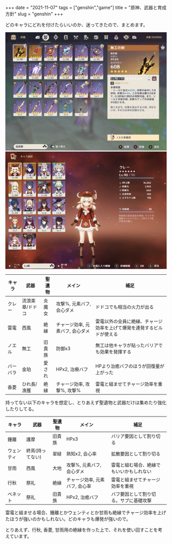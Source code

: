 +++
date = "2021-11-07"
tags = ["genshin","game"]
title = "原神、武器と育成方針"
slug = "genshin"
+++

どのキャラにどれを付けたらいいのか、迷ってきたので、まとめます。

![](https://raw.githubusercontent.com/syui/img/master/other/genshin_20211107_0001.jpg)
![](https://raw.githubusercontent.com/syui/img/master/other/genshin_20211107_0002.jpg)

|キャラ|武器|聖遺物|メイン|補足|
|---|---|---|---|---|
|クレー|流浪楽章/ドドコ|炎魔女|攻撃%, 元素バフ, 会心ダメ|ドドコでも相当の火力が出る|
|雷電|西風|絶縁|チャージ効率, 元素バフ, 会心ダメ|雷電以外の全員に絶縁、チャージ効率を上げて爆発を連発するビルドが使える|
|ノエル|無工|旧貴族|防御x3|無工は他キャラが貼ったバリアでも効果を発揮する|
|バーバラ|金珀|愛され|HPx2, 治療バフ|HPより治癒バフのほうが回復量が上がった|
|香菱|ひれ長/漁獲|絶縁|チャージ効率, 攻撃%, 攻撃%|雷電と組ませてチャージ効率を重視|

持ってない以下のキャラを想定し、とりあえず聖遺物と武器だけは集めたり強化したりしてる。

|キャラ|武器|聖遺物|メイン|補足|
|---|---|---|---|---|
|鍾離|護摩|旧貴族|HPx3|バリア要因として割り切る|
|ウェンティ|終焉(持ってない)|翠緑|熟知x2, 会心率|拡散要因として割り切る| 
|甘雨|西風|大地|攻撃%, 元素バフ, 会心ダメ|雷電と組む場合、絶縁でもいいかもしれない|
|行秋|祭礼|絶縁|チャージ効率, 元素バフ, 会心率|雷電と組ませてチャージ効率を重視|
|ベネット|祭礼|旧貴族|HPx2, 治癒バフ|バフ要因として割り切る。サブに基礎攻撃|

雷電と組ませる場合、鍾離とかウェンティとか甘雨も絶縁でチャージ効率を上げたほうが強いのかもしれない。どのキャラも爆発が強いので。

とりあえず、行秋, 香菱, 甘雨用の絶縁を作った上で、それを使い回すことを考えています。

